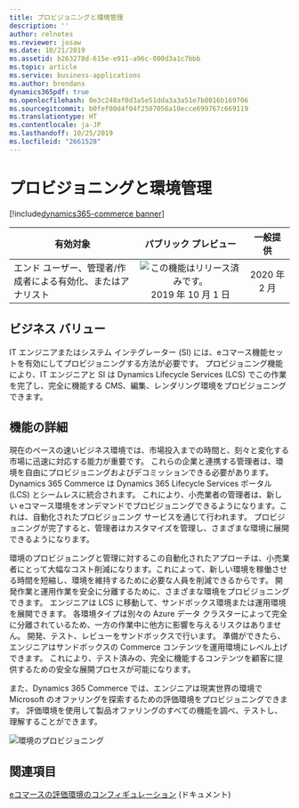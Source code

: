 ```yaml
---
title: プロビジョニングと環境管理
description: ''
author: relnotes
ms.reviewer: josaw
ms.date: 10/21/2019
ms.assetid: b263278d-615e-e911-a96c-000d3a1c7bbb
ms.topic: article
ms.service: business-applications
ms.author: brendans
dynamics365pdf: true
ms.openlocfilehash: 0e3c248af0d3a5e51dda3a3a51e7b8016b169706
ms.sourcegitcommit: b0fef00d4f04f2507056a10ecce699767c669119
ms.translationtype: HT
ms.contentlocale: ja-JP
ms.lasthandoff: 10/25/2019
ms.locfileid: "2661528"
---
```

# <a name="provisioning-and-environment-management"></a>プロビジョニングと環境管理
[!include[dynamics365-commerce banner](../includes/dynamics365-commerce.md)]

| 有効対象    |  パブリック プレビュー | 一般提供 | 
| ---------- | :----------: |:----------: |
|エンド ユーザー、管理者/作成者による有効化、またはアナリスト|![この機能はリリース済みです。](/dynamics365-release-plan/media/green-checkmark.png "この機能はリリース済みです。") 2019 年 10 月 1 日| 2020 年 2 月|


## <a name="business-value"></a>ビジネス バリュー
<!-- bv start -->
IT エンジニアまたはシステム インテグレーター (SI) には、eコマース機能セットを有効にしてプロビジョニングする方法が必要です。 プロビジョニング機能により、IT エンジニアと SI は Dynamics Lifecycle Services (LCS) でこの作業を完了し、完全に機能する CMS、編集、レンダリング環境をプロビジョニングできます。
<!-- bv end -->



## <a name="feature-details"></a>機能の詳細
<!--feature detail start -->
現在のペースの速いビジネス環境では、市場投入までの時間と、刻々と変化する市場に迅速に対応する能力が重要です。 これらの企業と連携する管理者は、環境を自由にプロビジョニングおよびデコミッションできる必要があります。 Dynamics 365 Commerce は Dynamics 365 Lifecycle Services ポータル (LCS) とシームレスに統合されます。 これにより、小売業者の管理者は、新しい eコマース環境をオンデマンドでプロビジョニングできるようになります。これは、自動化されたプロビジョニング サービスを通じて行われます。 プロビジョニングが完了すると、管理者はカスタマイズを管理し、さまざまな環境に展開できるようになります。 

環境のプロビジョニングと管理に対するこの自動化されたアプローチは、小売業者にとって大幅なコスト削減になります。これによって、新しい環境を稼働させる時間を短縮し、環境を維持するために必要な人員を削減できるからです。 開発作業と運用作業を安全に分離するために、さまざまな環境をプロビジョニングできます。 エンジニアは LCS に移動して、サンドボックス環境または運用環境を展開できます。 各環境タイプは別々の Azure データ クラスターによって完全に分離されているため、一方の作業中に他方に影響を与えるリスクはありません。 開発、テスト、レビューをサンドボックスで行います。 準備ができたら、エンジニアはサンドボックスの Commerce コンテンツを運用環境にレベル上げできます。 これにより、テスト済みの、完全に機能するコンテンツを顧客に提供するための安全な展開プロセスが可能になります。 

また、Dynamics 365 Commerce では、エンジニアは現実世界の環境で Microsoft のオファリングを探索するための評価環境をプロビジョニングできます。 評価環境を使用して製品オファリングのすべての機能を調べ、テストし、理解することができます。

![環境のプロビジョニング](media/environment_provisioning.png "環境のプロビジョニング")
<!--feature detail end -->










## <a name="see-also"></a>関連項目

[eコマースの評価環境のコンフィギュレーション](https://docs.microsoft.com/dynamics365/commerce/provisioning-guide) (ドキュメント)
